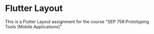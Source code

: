 # Flutter Layout

This is a Flutter Layout assignment for the course "SEP 758:Prototyping Tools (Mobile Applications)"
